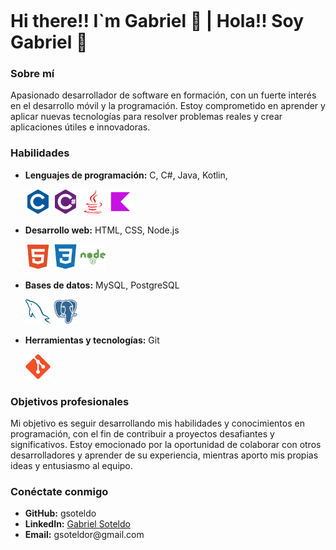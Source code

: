 <p><img style="display: block; margin-left: auto; margin-right: auto;" src="https://i.giphy.com/media/v1.Y2lkPTc5MGI3NjExOHlxNmQyYjRhc20zNmZ3dnpqNTN0cjFrdGw3amFjaWhocmF2MnFmMiZlcD12MV9pbnRlcm5hbF9naWZfYnlfaWQmY3Q9Zw/NKEt9elQ5cR68/giphy.gif" alt="" /></p>

# Hi there!! I`m Gabriel 👋 | Hola!!  Soy Gabriel 👋 

<h3>Sobre m&iacute;</h3>
<p>Apasionado desarrollador de software en formaci&oacute;n, con un fuerte inter&eacute;s en el desarrollo móvil y la programaci&oacute;n. Estoy comprometido en aprender y aplicar nuevas tecnolog&iacute;as para resolver problemas reales y crear aplicaciones &uacute;tiles e innovadoras.</p>
<h3>Habilidades</h3>
<ul>
<li><strong>Lenguajes de programaci&oacute;n:</strong> C, C#, Java, Kotlin, 
<p>
  <img src="https://github.com/devicons/devicon/blob/master/icons/c/c-plain.svg" alt="" width="40" height="40" />
  <img src="https://github.com/devicons/devicon/blob/master/icons/csharp/csharp-plain.svg" alt="" width="40" height="40" />
  <img src="https://github.com/devicons/devicon/blob/master/icons/java/java-plain.svg" alt="" width="40" height="40" />
  <img src="https://github.com/devicons/devicon/blob/master/icons/kotlin/kotlin-plain.svg" alt="" width="40" height="40" />  
</p>
</li>
<li><strong>Desarrollo web:</strong> HTML, CSS, Node.js</li>
  <p>
    <img src="https://github.com/devicons/devicon/blob/master/icons/html5/html5-plain.svg" alt="" width="40" height="40" />
    <img src="https://github.com/devicons/devicon/blob/master/icons/css3/css3-plain.svg" alt="" width="40" height="40" />
    <img src="https://github.com/devicons/devicon/blob/master/icons/nodejs/nodejs-plain-wordmark.svg" alt="" width="40" height="40" />
  </p>
<li><strong>Bases de datos:</strong> MySQL, PostgreSQL</li>
<p>
<img src="https://github.com/devicons/devicon/blob/master/icons/mysql/mysql-original.svg" alt="" width="40" height="40" />
<img src="https://github.com/devicons/devicon/blob/master/icons/postgresql/postgresql-plain.svg" alt="" width="40" height="40" />
</p>
  
<!--<li><strong>Metodolog&iacute;as &aacute;giles:</strong> Conocimiento b&aacute;sico de Scrum y Kanban</li> -->
<li><strong>Herramientas y tecnolog&iacute;as:</strong> Git</li>
<p>
<img src="https://github.com/devicons/devicon/blob/master/icons/git/git-plain.svg" alt="" width="40" height="40" />
<!--<img src="" alt="" width="40" height="40" /> -->
</p>
</ul>
<!--<h3>Proyectos personales</h3>
<ul>
<li><strong>[Nombre del Proyecto 1]:</strong> Desarrollo de un blog personal utilizando HTML, CSS y JavaScript, que incluye una interfaz de usuario intuitiva y funcionalidades b&aacute;sicas de administraci&oacute;n de contenido.</li>
<li><strong>[Nombre del Proyecto 2]:</strong> Creaci&oacute;n de una aplicaci&oacute;n de lista de tareas con React, permitiendo a los usuarios a&ntilde;adir, editar y eliminar tareas, con almacenamiento en el navegador.</li>
<li><strong>[Nombre del Proyecto 3]:</strong> Implementaci&oacute;n de un peque&ntilde;o juego en Python utilizando Pygame, para practicar l&oacute;gica de programaci&oacute;n y conceptos de desarrollo de juegos.</li>
</ul>
<h3>Educaci&oacute;n y formaci&oacute;n</h3>
<ul>
<li><strong>[Nombre de la Universidad/Instituto]:</strong> [Nombre del Programa o T&iacute;tulo], [Fechas]</li>
<li><strong>Cursos y certificaciones:</strong>
<ul>
<li>[Curso o Certificaci&oacute;n 1]</li>
<li>[Curso o Certificaci&oacute;n 2]</li>
<li>[Curso o Certificaci&oacute;n 3]</li>
</ul>
</li>
</ul>-->
<h3>Objetivos profesionales</h3>
<p>Mi objetivo es seguir desarrollando mis habilidades y conocimientos en programaci&oacute;n, con el fin de contribuir a proyectos desafiantes y significativos. Estoy emocionado por la oportunidad de colaborar con otros desarrolladores y aprender de su experiencia, mientras aporto mis propias ideas y entusiasmo al equipo.</p>
<h3>Con&eacute;ctate conmigo</h3>
<ul>
<li><strong>GitHub:</strong> gsoteldo</li>
<li><strong>LinkedIn:</strong> <a href="https://www.linkedin.com/in/gabriel-alejandro-soteldo-rodr%C3%ADguez-119263165/">Gabriel Soteldo</a></li>
<li><strong>Email:</strong> gsoteldor@gmail.com</li>
</ul>
